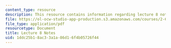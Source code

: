 ```yaml
---
content_type: resource
description: This resource contains information regarding lecture 8 notes.
file: https://ol-ocw-studio-app-production.s3.amazonaws.com/courses/2-682-acoustical-oceanography-spring-2012/1ddc25b18ac33a1a86d16f4b05726f44_MIT2_682S12_lec08.pdf
file_type: application/pdf
resourcetype: Document
title: Lecture 8 Notes
uid: 1ddc25b1-8ac3-3a1a-86d1-6f4b05726f44
---
```

